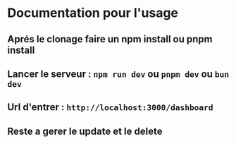 # Documentation pour l'usage

## Aprés le clonage faire un npm install ou pnpm install

## Lancer le serveur : `npm run dev` ou `pnpm dev` ou `bun dev`

## Url d'entrer : `http://localhost:3000/dashboard`


## Reste a gerer le update et le delete
